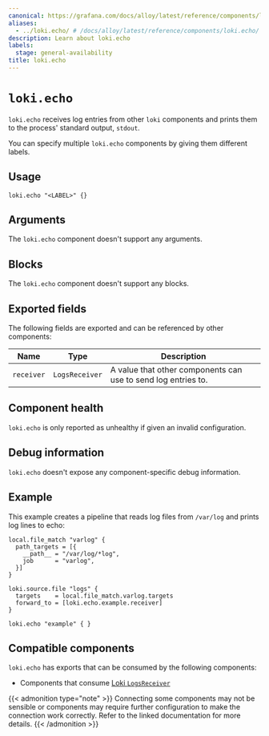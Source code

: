 ```yaml
---
canonical: https://grafana.com/docs/alloy/latest/reference/components/loki/loki.echo/
aliases:
  - ../loki.echo/ # /docs/alloy/latest/reference/components/loki.echo/
description: Learn about loki.echo
labels:
  stage: general-availability
title: loki.echo
---
```


# `loki.echo`

`loki.echo` receives log entries from other `loki` components and prints them to the process' standard output, `stdout`.

You can specify multiple `loki.echo` components by giving them different labels.

## Usage

```alloy
loki.echo "<LABEL>" {}
```

## Arguments

The `loki.echo` component doesn't support any arguments.

## Blocks

The `loki.echo` component doesn't support any blocks.

## Exported fields

The following fields are exported and can be referenced by other components:

| Name       | Type           | Description                                                   |
|------------|----------------|---------------------------------------------------------------|
| `receiver` | `LogsReceiver` | A value that other components can use to send log entries to. |

## Component health

`loki.echo` is only reported as unhealthy if given an invalid configuration.

## Debug information

`loki.echo` doesn't expose any component-specific debug information.

## Example

This example creates a pipeline that reads log files from `/var/log` and prints log lines to echo:

```alloy
local.file_match "varlog" {
  path_targets = [{
    __path__ = "/var/log/*log",
    job      = "varlog",
  }]
}

loki.source.file "logs" {
  targets    = local.file_match.varlog.targets
  forward_to = [loki.echo.example.receiver]
}

loki.echo "example" { }
```

<!-- START GENERATED COMPATIBLE COMPONENTS -->

## Compatible components

`loki.echo` has exports that can be consumed by the following components:

- Components that consume [Loki `LogsReceiver`](../../../compatibility/#loki-logsreceiver-consumers)

{{< admonition type="note" >}}
Connecting some components may not be sensible or components may require further configuration to make the connection work correctly.
Refer to the linked documentation for more details.
{{< /admonition >}}

<!-- END GENERATED COMPATIBLE COMPONENTS -->
